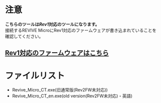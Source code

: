 # 注意

**こちらのツールは*****Rev1*****対応のツールになります。**  
接続するREVIVE MicroにRev1対応のファームウェアが書き込まれていることを確認してください。

## [Rev1対応のファームウェアはこちら](https://github.com/bit-trade-one/ADRVMICR2-REVIVE-USB-Micro-Rev2/raw/master/Firmware/Rev1)

# ファイルリスト

 - Revive_Micro_CT.exe(旧通常版(Rev2FW未対応))
 - Revive_Micro_CT_en.exe(old version(Rev2FW未対応)・英語)